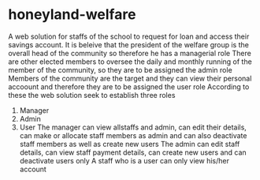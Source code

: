 # honeyland-welfare
A web solution for staffs of the school to request for loan and access their savings account.
It is beleive that the president of the welfare group is the overall head of the community so therefore he has a managerial role
There are other elected members to oversee the daily and monthly running of the member of the community, so they are to be assigned the admin role
Members of the community are the target and they can view their personal accoount and therefore they are to be assigned the user role
According to these the web solution seek to establish three roles
1. Manager
2. Admin
3. User
The manager can view allstaffs and admin, can edit their details, can make or allocate staff members as admin and can also deactivate staff members as well as create new users
The admin can edit staff details, can  view staff payment details, can create new users and can deactivate users only
A staff who is a user can only view his/her account
